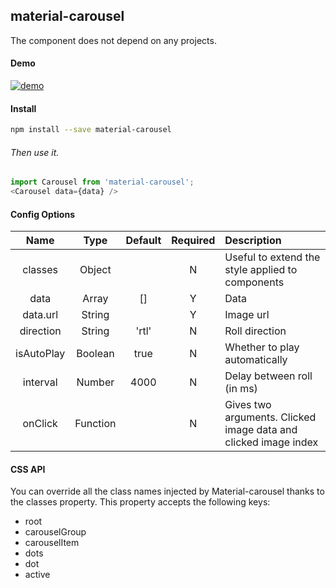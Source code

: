 ## material-carousel

The component does not depend on any projects.

#### Demo

[![demo](https://yhhcg.github.io/material-carousel/carousel.gif "demo")](https://yhhcg.github.io/material-carousel/carousel.gif "demo")

#### Install
``` sh
npm install --save material-carousel
```
###### Then use it.
``` js
import Carousel from 'material-carousel';
<Carousel data={data} />
```

#### Config Options
|Name|Type|Default|Required|Description|
|:--:|:--:|:-----:|:--:|:----------|
|classes|Object| |N|Useful to extend the style applied to components|
|data|Array|[]|Y|Data|
|data.url|String||Y|Image url|
|direction|String|'rtl'|N|Roll direction|
|isAutoPlay|Boolean|true|N|Whether to play automatically|
|interval|Number|4000|N|Delay between roll (in ms)|
|onClick|Function||N|Gives two arguments. Clicked image data and clicked image index |

#### CSS API
You can override all the class names injected by Material-carousel thanks to the classes property. This property accepts the following keys:
- root
- carouselGroup
- carouselItem
- dots
- dot
- active
